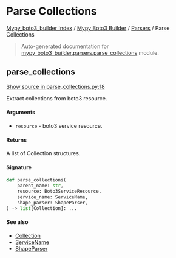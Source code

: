 # Parse Collections

[Mypy_boto3_builder Index](../../README.md#mypy_boto3_builder-index) /
[Mypy Boto3 Builder](../index.md#mypy-boto3-builder) /
[Parsers](./index.md#parsers) /
Parse Collections

> Auto-generated documentation for [mypy_boto3_builder.parsers.parse_collections](https://github.com/youtype/mypy_boto3_builder/blob/main/mypy_boto3_builder/parsers/parse_collections.py) module.

## parse_collections

[Show source in parse_collections.py:18](https://github.com/youtype/mypy_boto3_builder/blob/main/mypy_boto3_builder/parsers/parse_collections.py#L18)

Extract collections from boto3 resource.

#### Arguments

- `resource` - boto3 service resource.

#### Returns

A list of Collection structures.

#### Signature

```python
def parse_collections(
    parent_name: str,
    resource: Boto3ServiceResource,
    service_name: ServiceName,
    shape_parser: ShapeParser,
) -> list[Collection]: ...
```

#### See also

- [Collection](../structures/collection.md#collection)
- [ServiceName](../service_name.md#servicename)
- [ShapeParser](./shape_parser.md#shapeparser)
